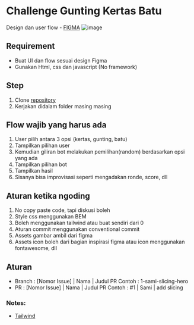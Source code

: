 # Challenge Gunting Kertas Batu

Design dan user flow - [FIGMA](https://www.figma.com/file/EJzXpxRq17HCkmr5zJ6iX9/Slicing-Challenge?type=design&node-id=0%3A1&t=JMf4eiZQPKS6Y8Oy-1)
![image](https://github.com/private-ngoding-club/javascript-challenge/assets/44131347/1a124082-7bdb-4d33-9801-64eb245de6b4)

## Requirement

- Buat UI dan flow sesuai design Figma
- Gunakan Html, css dan javascript (No framework)

## Step

1. Clone [repository](https://github.com/private-ngoding-club/slicing-responsiveness)
2. Kerjakan didalam folder masing masing

## Flow wajib yang harus ada

1. User pilih antara 3 opsi (kertas, gunting, batu)
2. Tampilkan pilihan user
3. Kemudian giliran bot melakukan pemilihan(random) berdasarkan opsi yang ada
4. Tampilkan pilihan bot
5. Tampilkan hasil
6. Sisanya bisa improvisasi seperti mengadakan ronde, score, dll

## Aturan ketika ngoding

1. No copy paste code, tapi diskusi boleh
2. Style css menggunakan BEM
3. Boleh menggunakan tailwind atau buat sendiri dari 0
4. Aturan commit menggunakan conventional commit
5. Assets gambar ambil dari figma
6. Assets icon boleh dari bagian inspirasi figma atau icon menggunakan fontawesome, dll

## Aturan

- Branch : [Nomor Issue] | Nama | Judul PR
  Contoh : 1-sami-slicing-hero
- PR : [Nomor Issue] | Nama | Judul PR
  Contoh : #1 | Sami | add slicing

### Notes:

- [Tailwind](https://tailwindcss.com/)
